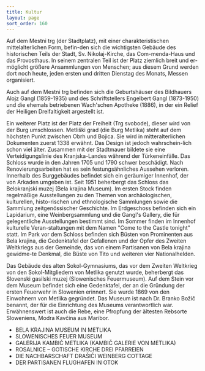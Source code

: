 ```yaml
---
title: Kultur
layout: page
sort_order: 160
---
```


Auf dem Mestni trg (der Stadtplatz), mit einer charakteristischen mittelalterlichen Form, befin-den sich 
die wichtigsten Gebäude des historischen Teils der Stadt, Sv. Nikolaj-Kirche, das Com-menda-Haus und das 
Provosthaus. In seinem zentralen Teil ist der Platz ziemlich breit und er-möglicht größere Ansammlungen 
von Menschen; aus diesem Grund werden dort noch heute, jeden ersten und dritten Dienstag des Monats, Messen 
organisiert.

Auch auf dem Mestni trg befinden sich die Geburtshäuser des Bildhauers Alojz Gangl (1859-1935) und des 
Schriftstellers Engelbert Gangl (1873-1950) und die ehemals betriebenen Wach'schen Apotheke (1886), in der 
ein Relief der Heiligen Dreifaltigkeit argestellt ist.

Ein weiterer Platz ist der Platz der Freiheit (Trg svobode), dieser wird von der Burg umschlossen. 
Metliški grad (die Burg Metlika) steht auf dem höchsten Punkt zwischen Obrh und Bojica. Sie wird in 
mitteralterlichen Dokumenten zuerst 1338 erwähnt. Das Design ist jedoch wahrschein-lich schon viel älter. 
Zusammen mit der Stadtmauer bildete sie eine Verteidigungslinie des Kranjska-Landes während der 
Türkeneinfälle. Das Schloss wurde in den Jahren 1705 und 1790 schwer beschädigt. Nach Renovierungsarbeiten 
hat es sein festungsähnliches Aussehen verloren. Innerhalb des Burggebäudes befindet sich ein geräumiger 
Innenhof, der von Arkaden umgeben ist. Seit 1951 beherbergt das Schloss das Belokranjski muzej (Bela 
krajina Museum). Im ersten Stock finden regelmäßige Ausstellungen zu den Themen von archäologischen, 
kulturellen, histo-rischen und ethnologische Sammlungen sowie die Sammlung zeitgenössischer Geschichte. 
Im Erdgeschoss befinden sich ein Lapidarium, eine Weinbergsammlung und die Gangl's Gallery, die für 
gelegentliche Ausstellungen bestimmt sind. Im Sommer finden im Innenhof kulturelle Veran-staltungen mit 
dem Namen "Come to the Castle tonight" statt. Im Park vor dem Schloss befinden sich Büsten von 
Prominenten aus Bela krajina, die Gedenktafel der Gefallenen und der Opfer des Zweiten Weltkriegs aus 
der Gemeinde, das von einem Partisanen von Bela krajina gewidme-te Denkmal, die Büste von Tito und 
weiteren vier Nationalhelden.

Das Gebäude des alten Sokol-Gymnasiums, das vor dem Zweiten Weltkrieg von den Sokol-Mitgliedern von 
Metlika genutzt wurde, beherbergt das Slovenski gasilski muzej (Slowenisches Feuermuseum). Auf dem Stein 
vor dem Museum befindet sich eine Gedenktafel, der an die Gründung der ersten Feuerwehr in Slowenien 
erinnert. Sie wurde 1869 von den Einwohnern von Metlika gegründet. Das Museum ist nach Dr. Branko Božič 
benannt, der für die Einrichtung des Museums verantwortlich war. Erwähnenswert ist auch die Rebe, eine 
Pfropfung der ältesten Rebsorte Sloweniens, Modra Kavčina aus Maribor. 

* BELA KRAJINA MUSEUM IN METLIKA
* SLOWENISCHES FEUER MUSEUM
* GALERIJA KAMBIČ METLIKA (KAMBIČ GALERIE VON METLIKA)
* ROSALNICE – GOTISCHE KIRCHE DREI PFARREIEN
* DIE NACHBARSCHAFT DRAŠIČI WEINBERG COTTAGE
* DER PARTISANEN FLUGHAFEN IN OTOK

